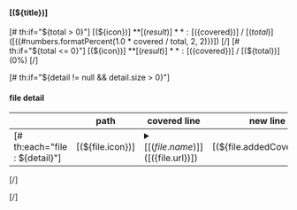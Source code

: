 #### [(${title})]
[# th:if="${total > 0}"]
[(${icon})] **[(${result})]** : [(${covered})] / [(${total})] ([(${#numbers.formatPercent(1.0 * covered / total, 2, 2)})])
[/]
[# th:if="${total <= 0}"]
[(${icon})] **[(${result})]** : [(${covered})] / [(${total})] (0%)
[/]

[# th:if="${detail != null && detail.size > 0}"]
#### file detail

|   |path|covered line|new line|coverage|
|----|----|----|----|----|
[# th:each="file : ${detail}"]|[(${file.icon})]|<details close><summary>[[(${file.name})]]([(${file.url})])</summary><ul>[# th:each="line : ${file.addedLine}"]<li>[# th:if="${line.value.name() == 'COVERED'}"]:green_heart:[/][# th:if="${line.value.name() == 'UNCOVERED'}"]:heart:[/][# th:if="${line.value.name() == 'CONDITION'}"]:yellow_heart:[/][[(${'[Line ' + line.key.start}) + (${line.key.start==line.key.end} ? ']' : '-' + ${line.key.end} + ']')]]([(${file.url}+'#L'+${line.key.start})])</li>[/]</ul></details>|[(${file.addedCoverLine})]|[(${file.addedLineCount})]|[(${#numbers.formatPercent(1.0 * file.addedCoverLine / file.addedLineCount, 2, 2)})]|
[/]

[/]
